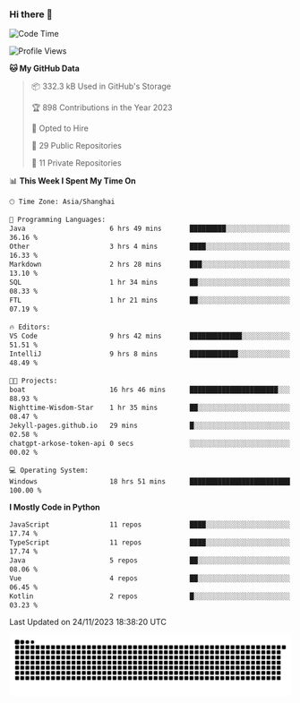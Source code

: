 ### Hi there 👋
<!--START_SECTION:waka-->
![Code Time](http://img.shields.io/badge/Code%20Time-453%20hrs%2034%20mins-blue)

![Profile Views](http://img.shields.io/badge/Profile%20Views-3-blue)

**🐱 My GitHub Data** 

> 📦 332.3 kB Used in GitHub's Storage 
 > 
> 🏆 898 Contributions in the Year 2023
 > 
> 💼 Opted to Hire
 > 
> 📜 29 Public Repositories 
 > 
> 🔑 11 Private Repositories 
 > 
📊 **This Week I Spent My Time On** 

```text
🕑︎ Time Zone: Asia/Shanghai

💬 Programming Languages: 
Java                     6 hrs 49 mins       █████████░░░░░░░░░░░░░░░░   36.16 % 
Other                    3 hrs 4 mins        ████░░░░░░░░░░░░░░░░░░░░░   16.33 % 
Markdown                 2 hrs 28 mins       ███░░░░░░░░░░░░░░░░░░░░░░   13.10 % 
SQL                      1 hr 34 mins        ██░░░░░░░░░░░░░░░░░░░░░░░   08.33 % 
FTL                      1 hr 21 mins        ██░░░░░░░░░░░░░░░░░░░░░░░   07.19 % 

🔥 Editors: 
VS Code                  9 hrs 42 mins       █████████████░░░░░░░░░░░░   51.51 % 
IntelliJ                 9 hrs 8 mins        ████████████░░░░░░░░░░░░░   48.49 % 

🐱‍💻 Projects: 
boat                     16 hrs 46 mins      ██████████████████████░░░   88.93 % 
Nighttime-Wisdom-Star    1 hr 35 mins        ██░░░░░░░░░░░░░░░░░░░░░░░   08.47 % 
Jekyll-pages.github.io   29 mins             █░░░░░░░░░░░░░░░░░░░░░░░░   02.58 % 
chatgpt-arkose-token-api 0 secs              ░░░░░░░░░░░░░░░░░░░░░░░░░   00.02 % 

💻 Operating System: 
Windows                  18 hrs 51 mins      █████████████████████████   100.00 % 
```

**I Mostly Code in Python** 

```text
JavaScript               11 repos            ████░░░░░░░░░░░░░░░░░░░░░   17.74 % 
TypeScript               11 repos            ████░░░░░░░░░░░░░░░░░░░░░   17.74 % 
Java                     5 repos             ██░░░░░░░░░░░░░░░░░░░░░░░   08.06 % 
Vue                      4 repos             ██░░░░░░░░░░░░░░░░░░░░░░░   06.45 % 
Kotlin                   2 repos             █░░░░░░░░░░░░░░░░░░░░░░░░   03.23 % 
```




 Last Updated on 24/11/2023 18:38:20 UTC
<!--END_SECTION:waka-->

<picture>
  <source media="(prefers-color-scheme: dark)" srcset="https://raw.githubusercontent.com/14790897/14790897/output/github-contribution-grid-snake-dark.svg" />
  <source media="(prefers-color-scheme: light)" srcset="https://raw.githubusercontent.com/14790897/14790897/output/github-contribution-grid-snake.svg" />
  <img alt="github-snake" src="https://raw.githubusercontent.com/14790897/14790897/output/github-contribution-grid-snake.svg" />
</picture>
